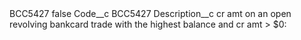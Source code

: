 <?xml version="1.0" encoding="UTF-8"?>
<CustomMetadata xmlns="http://soap.sforce.com/2006/04/metadata" xmlns:xsi="http://www.w3.org/2001/XMLSchema-instance" xmlns:xsd="http://www.w3.org/2001/XMLSchema">
    <label>BCC5427</label>
    <protected>false</protected>
    <values>
        <field>Code__c</field>
        <value xsi:type="xsd:string">BCC5427</value>
    </values>
    <values>
        <field>Description__c</field>
        <value xsi:type="xsd:string">cr amt on an open revolving bankcard trade with the highest balance and cr amt &gt; $0:</value>
    </values>
</CustomMetadata>
